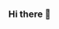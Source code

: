 ### Hi there 👋

<!--
**agha-shahzaib-ali/agha-shahzaib-ali** is a ✨ _special_ ✨ repository because its `README.md` (this file) appears on your GitHub profile.

Here are some ideas to get you started:

- 🔭 I’m currently working on ...MERN Stack Projects.
- 🌱 I’m currently learning ...JS, PHP, Python etc.
- 👯 I’m looking to collaborate on ...Web Design and Development Projects like WordPress Design and Development.
- 🤔 I’m looking for help with ...
- 💬 Ask me about ...any Bugs/Problems you want me to fix about your code. I'll happy to provide my services.
- 📫 How to reach me: ...+92 337 4832234 on WhatsApp.
- 😄 Pronouns: ...
- ⚡ Fun fact: ..
-->
